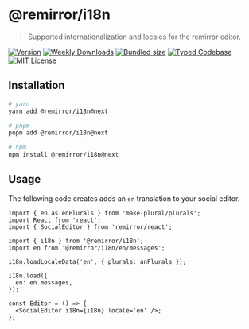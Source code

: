 # @remirror/i18n

> Supported internationalization and locales for the remirror editor.

[![Version][version]][npm] [![Weekly Downloads][downloads-badge]][npm] [![Bundled size][size-badge]][size] [![Typed Codebase][typescript]](#) [![MIT License][license]](#)

[version]: https://flat.badgen.net/npm/v/@remirror/i18n/next
[npm]: https://npmjs.com/package/@remirror/i18n/v/next
[license]: https://flat.badgen.net/badge/license/MIT/purple
[size]: https://bundlephobia.com/result?p=@remirror/i18n@next
[size-badge]: https://flat.badgen.net/bundlephobia/minzip/@remirror/i18n@next
[typescript]: https://flat.badgen.net/badge/icon/TypeScript?icon=typescript&label
[downloads-badge]: https://badgen.net/npm/dw/@remirror/i18n/red?icon=npm

## Installation

```bash
# yarn
yarn add @remirror/i18n@next

# pnpm
pnpm add @remirror/i18n@next

# npm
npm install @remirror/i18n@next
```

## Usage

The following code creates adds an `en` translation to your social editor.

```tsx
import { en as enPlurals } from 'make-plural/plurals';
import React from 'react';
import { SocialEditor } from 'remirror/react';

import { i18n } from '@remirror/i18n';
import en from '@remirror/i18n/en/messages';

i18n.loadLocaleData('en', { plurals: anPlurals });

i18n.load({
  en: en.messages,
});

const Editor = () => {
  <SocialEditor i18n={i18n} locale='en' />;
};
```

